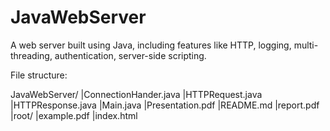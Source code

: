 JavaWebServer
=============

A web server built using Java, including features like HTTP, logging, multi-threading, authentication, server-side scripting.

File structure:

JavaWebServer/
	|ConnectionHander.java
	|HTTPRequest.java
	|HTTPResponse.java
	|Main.java
	|Presentation.pdf
	|README.md
	|report.pdf
	|root/
		|example.pdf
		|index.html